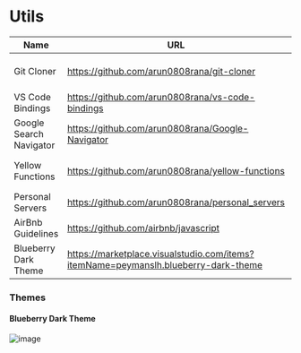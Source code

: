 # Utils

| Name   |URL      |Type |
|----------|-------------|-------------|
| Git Cloner|https://github.com/arun0808rana/git-cloner  | Server + Script |
| VS Code Bindings|https://github.com/arun0808rana/vs-code-bindings   | VS Code |
| Google Search Navigator|https://github.com/arun0808rana/Google-Navigator | Script |
| Yellow Functions|https://github.com/arun0808rana/yellow-functions | VS Code Theme |
| Personal Servers|https://github.com/arun0808rana/personal_servers | Server |
| AirBnb Guidelines|https://github.com/airbnb/javascript | Repo |
| Blueberry Dark Theme|https://marketplace.visualstudio.com/items?itemName=peymanslh.blueberry-dark-theme | VS Code Theme |


### Themes

#### Blueberry Dark Theme
![image](https://user-images.githubusercontent.com/68982541/191867775-1b05575e-baf2-4de4-a23d-e54fc669c648.png)
